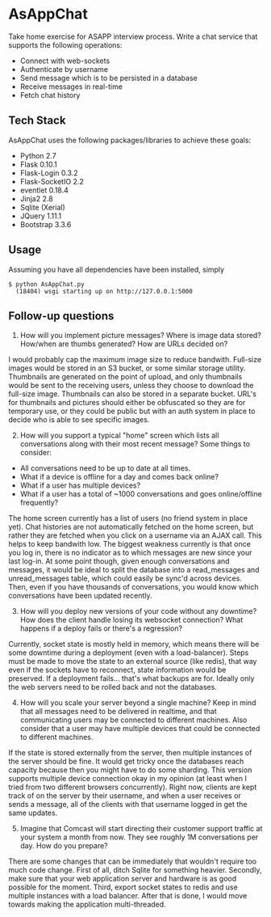 # AsAppChat

Take home exercise for ASAPP interview process. Write a chat service that supports the following operations:
* Connect with web-sockets
* Authenticate by username
* Send message which is to be persisted in a database
* Receive messages in real-time
* Fetch chat history

## Tech Stack

AsAppChat uses the following packages/libraries to achieve these goals:
* Python 2.7
* Flask 0.10.1
* Flask-Login 0.3.2
* Flask-SocketIO 2.2
* eventlet 0.18.4
* Jinja2 2.8
* Sqlite (Xerial)
* JQuery 1.11.1
* Bootstrap 3.3.6

## Usage
Assuming you have all dependencies have been installed, simply

```
$ python AsAppChat.py
  (18404) wsgi starting up on http://127.0.0.1:5000
```

## Follow-up questions
1. How will you implement picture messages? Where is image data stored? How/when are thumbs generated? How are URLs decided on?

  I would probably cap the maximum image size to reduce bandwith. Full-size images would be stored in an S3 bucket, or some similar storage utility. Thumbnails are generated on the point of upload, and only thumbnails would be sent to the receiving users, unless they choose to download the full-size image. Thumbnails can also be stored in a separate bucket. URL's for thumbnails and pictures should either be obfuscated so they are for temporary use, or they could be public but with an auth system in place to decide who is able to see specific images.
  
2. How will you support a typical "home" screen which lists all conversations along with their most recent message? Some things to consider:
  * All conversations need to be up to date at all times.
  * What if a device is offline for a day and comes back online?
  * What if a user has multiple devices?
  * What if a user has a total of ~1000 conversations and goes online/offline frequently?
  
  The home screen currently has a list of users (no friend system in place yet). Chat histories are not automatically fetched on the home screen, but rather they are fetched when you click on a username via an AJAX call. This helps to keep bandwith low. The biggest weakness currently is that once you log in, there is no indicator as to which messages are new since your last log-in. At some point though, given enough conversations and messages, it would be ideal to split the database into a read_messages and unread_messages table, which could easily be sync'd across devices. Then, even if you have thousands of conversations, you would know which conversations have been updated recently.
  
3. How will you deploy new versions of your code without any downtime? How does the client handle losing its websocket connection? What happens if a deploy fails or there's a regression?

  Currently, socket state is mostly held in memory, which means there will be some downtime during a deployment (even with a load-balancer). Steps must be made to move the state to an external source (like redis), that way even if the sockets have to reconnect, state information would be preserved. If a deployment fails... that's what backups are for. Ideally only the web servers need to be rolled back and not the databases.
  
4. How will you scale your server beyond a single machine? Keep in mind that all messages need to be delivered in realtime, and that communicating users may be connected to different machines. Also consider that a user may have multiple devices that could be connected to different machines.

  If the state is stored externally from the server, then multiple instances of the server should be fine. It would get tricky once the databases reach capacity because then you might have to do some sharding. This version supports multiple device connection okay in my opinion (at least when I tried from two different browsers concurrently). Right now, clients are kept track of on the server by their username, and when a user receives or sends a message, all of the clients with that username logged in get the same updates.
  
5. Imagine that Comcast will start directing their customer support traffic at your system a month from now. They see roughly 1M conversations per day. How do you prepare?

  There are some changes that can be immediately that wouldn't require too much code change. First of all, ditch Sqlite for something heavier. Secondly, make sure that your web application server and hardware is as good possible for the moment. Third, export socket states to redis and use multiple instances with a load balancer. After that is done, I would move towards making the application multi-threaded.
